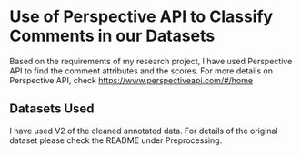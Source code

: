 # Use of Perspective API to Classify Comments in our Datasets

Based on the requirements of my research project, I have used Perspective API to find the comment attributes and the scores.
For more details on Perspective API, check https://www.perspectiveapi.com/#/home

## Datasets Used

I have used V2 of the cleaned annotated data. For details of the original dataset please check the README under Preprocessing.





